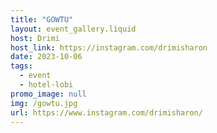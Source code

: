 ```yaml
---
title: "GOWTU"
layout: event_gallery.liquid
host: Drimi
host_link: https://instagram.com/drimisharon
date: 2023-10-06
tags:
  - event
  - hotel-lobi
promo_image: null
img: /gowtu.jpg
url: https://www.instagram.com/drimisharon/
---
```

